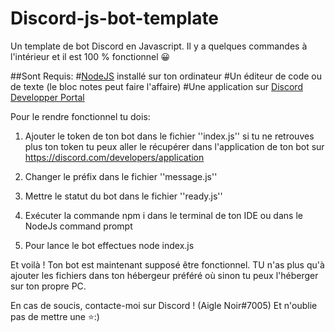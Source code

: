 # Discord-js-bot-template
Un template de bot Discord en Javascript. Il y a quelques commandes à l'intérieur et il est 100 % fonctionnel 😀

##Sont Requis:
#[NodeJS](https://nodejs.org/fr/) installé sur ton ordinateur
#Un éditeur de code ou de texte (le bloc notes peut faire l'affaire)
#Une application sur [Discord Developper Portal](https://discord.com/developers/applications)

Pour le rendre fonctionnel tu dois:

1. Ajouter le token de ton bot dans le fichier ''index.js'' si tu ne retrouves plus ton token tu peux aller le récupérer dans l'application de ton bot sur https://discord.com/developers/application

2. Changer le préfix dans le fichier ''message.js''

3. Mettre le statut du bot dans le fichier ''ready.js''

4. Exécuter la commande npm i dans le terminal de ton IDE ou dans le NodeJs command prompt

5. Pour lance le bot effectues node index.js

Et voilà ! Ton bot est maintenant supposé être fonctionnel. TU n'as plus qu'à ajouter les fichiers dans ton hébergeur préféré où sinon tu peux l'héberger sur ton propre PC.

En cas de soucis, contacte-moi sur Discord ! (Aigle Noir#7005) 
Et n'oublie pas de mettre une ⭐:)
